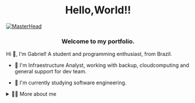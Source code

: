 <h1 align="center">Hello,World!!</h1>

[![MasterHead](https://user-images.githubusercontent.com/3369400/133268513-5bfe2f93-4402-42c9-a403-81c9e86934b6.jpeg)](https://github.com/GabsOnRails)
<h3 align="center">Welcome to my portfolio.</h3>

<!-- Presentation -->
<p>
  Hi 👋, I'm Gabriel! A student and programming enthusiast, from Brazil.

   - 🔭 I'm Infraestructure Analyst, working with backup, cloudcomputing and general support for dev team.

  - 🌱 I'm currently studying software engineering.

</p>

<!-- Dropdown -->
<details>
  <summary>👨‍💻 More about me</summary>

  - <p align="left"> 💬 I have 25, currently living in Brazil. I studied for six months about the basics concepts for Cloud Compute in AWS through the program AWS Re/Start. I got the certificacion in CLF-CO2 exam. Because the program I'm started with programming and fell in love with this world.<br> 

 - ⚡ I enjoy reading, write, watching animes and play games in my free time.</p>

<hr> 
<h3 align="center">Languagens and tools:</h3>
<div align="center">
  <img src="https://cdn.jsdelivr.net/gh/devicons/devicon/icons/amazonwebservices/amazonwebservices-line-wordmark.svg" height="40" alt="amazonwebservices logo"  />
  <img width="12" />
  <img src="https://cdn.jsdelivr.net/gh/devicons/devicon/icons/azure/azure-original.svg" height="40" alt="azure logo"  />
  <img width="12" />
  <img src="https://cdn.jsdelivr.net/gh/devicons/devicon/icons/python/python-original.svg" height="40" alt="python logo"  />

<hr>

<h3 align="center">Social Media:</h3>

<div align="center">
  <a href="https://www.linkedin.com/in/gabrielfelipedeoliveira" target="_blank">
    <img src="https://raw.githubusercontent.com/maurodesouza/profile-readme-generator/master/src/assets/icons/social/linkedin/default.svg" width="52" height="40" alt="linkedin logo"  />
  </a>
  <a href="https://linktr.ee/Gabe_Felipe" target="_blank">
    <img src="https://raw.githubusercontent.com/maurodesouza/profile-readme-generator/master/src/assets/icons/social/linktree/default.svg" width="52" height="40" alt="linktree logo"  />
  </a>
</div>

<hr>

<h3 align="center">My activity</h3>
<picture>
  <source media="(prefers-color-scheme: dark)" srcset="https://raw.githubusercontent.com/GabsOnRails/GabsOnRails/output/pacman-contribution-graph-dark.svg">
  <source media="(prefers-color-scheme: light)" srcset="https://raw.githubusercontent.com/GabsOnRails/GabsOnRails/output/pacman-contribution-graph.svg">
  <img alt="pacman contribution graph" src="https://raw.githubusercontent.com/GabsOnRails/GabsOnRails/output/pacman-contribution-graph.svg">
</picture>

